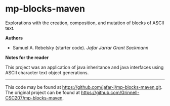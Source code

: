 # mp-blocks-maven

Explorations with the creation, composition, and mutation of blocks of ASCII text.

**Authors**

* Samuel A. Rebelsky (starter code).
*Jafar Jarrar*
*Grant Sackmann*

**Notes for the reader**

This project was an application of java inheritance and java interfaces using ASCII character text object generations.

---

This code may be found at <https://github.com/jafar-j/mp-blocks-maven.git>. The original project can be found at <https://github.com/Grinnell-CSC207/mp-blocks-maven>.
